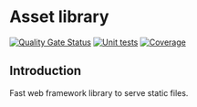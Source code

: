 # Asset library

[![Quality Gate Status](https://sonarcloud.io/api/project_badges/measure?project=Fastwf_asset&metric=alert_status)](https://sonarcloud.io/dashboard?id=Fastwf_asset)
[![Unit tests](https://github.com/Fastwf/asset/actions/workflows/test.yml/badge.svg)](https://github.com/Fastwf/asset/actions/workflows/test.yml)
[![Coverage](https://sonarcloud.io/api/project_badges/measure?project=Fastwf_asset&metric=coverage)](https://sonarcloud.io/dashboard?id=Fastwf_asset)

## Introduction

Fast web framework library to serve static files.
